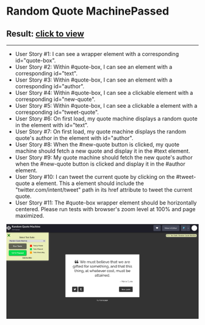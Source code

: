 # Random Quote MachinePassed
## Result: [click to view](https://codepen.io/alanapapa/full/RwVqBae)
***

* User Story #1: I can see a wrapper element with a corresponding id="quote-box".
* User Story #2: Within #quote-box, I can see an element with a corresponding id="text".
* User Story #3: Within #quote-box, I can see an element with a corresponding id="author".
* User Story #4: Within #quote-box, I can see a clickable element with a corresponding id="new-quote".
* User Story #5: Within #quote-box, I can see a clickable a element with a corresponding id="tweet-quote".
* User Story #6: On first load, my quote machine displays a random quote in the element with id="text".
* User Story #7: On first load, my quote machine displays the random quote's author in the element with id="author".
* User Story #8: When the #new-quote button is clicked, my quote machine should fetch a new quote and display it in the #text element.
* User Story #9: My quote machine should fetch the new quote's author when the #new-quote button is clicked and display it in the #author element.
* User Story #10: I can tweet the current quote by clicking on the #tweet-quote a element. This a element should include the "twitter.com/intent/tweet" path in its href attribute to tweet the current quote.
* User Story #11: The #quote-box wrapper element should be horizontally centered. Please run tests with browser's zoom level at 100% and page maximized.

![screen](./screen.png)
